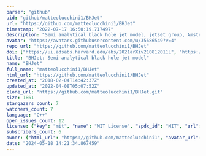 ```yaml
---
parser: "github"
uid: "github/matteolucchini1/BHJet"
url: "https://github.com/matteolucchini1/BHJet"
timestamp: "2022-07-17 16:50:19.717497"
description: "Semi analytical black hole jet model, jetset group, Amsterdam"
avatar: "https://avatars.githubusercontent.com/u/35686549?v=4"
repo_url: "https://github.com/matteolucchini1/BHJet"
doi: ["https://ui.adsabs.harvard.edu/abs/2021arXiv210812011L", "https://ui.adsabs.harvard.edu/abs/2021ascl.soft09024L/abstract"]
title: "BHJet: Semi-analytical black hole jet model"
name: "BHJet"
full_name: "matteolucchini1/BHJet"
html_url: "https://github.com/matteolucchini1/BHJet"
created_at: "2018-02-04T14:42:37Z"
updated_at: "2022-04-08T05:07:52Z"
clone_url: "https://github.com/matteolucchini1/BHJet.git"
size: 1861
stargazers_count: 7
watchers_count: 7
language: "C++"
open_issues_count: 12
license: {"key": "mit", "name": "MIT License", "spdx_id": "MIT", "url": "https://api.github.com/licenses/mit", "node_id": "MDc6TGljZW5zZTEz"}
subscribers_count: 6
owner: {"html_url": "https://github.com/matteolucchini1", "avatar_url": "https://avatars.githubusercontent.com/u/35686549?v=4", "login": "matteolucchini1", "type": "User"}
date: "2024-05-18 14:21:34.867459"
---
```

